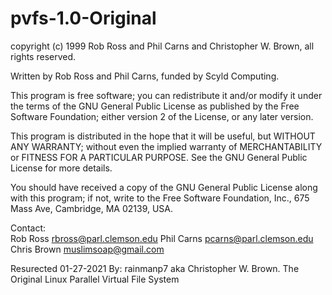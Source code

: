 # pvfs-1.0-Original
 copyright (c) 1999 Rob Ross and Phil Carns and Christopher W. Brown, all rights reserved.
 
  Written by Rob Ross and Phil Carns, funded by Scyld Computing.
 
  This program is free software; you can redistribute it and/or modify
  it under the terms of the GNU General Public License as published
  by the Free Software Foundation; either version 2 of the License,
  or any later version.
 
  This program is distributed in the hope that it will be useful,
  but WITHOUT ANY WARRANTY; without even the implied warranty of
  MERCHANTABILITY or FITNESS FOR A PARTICULAR PURPOSE. See the GNU
  General Public License for more details.
 
  You should have received a copy of the GNU General Public License
  along with this program; if not, write to the Free Software
  Foundation, Inc., 675 Mass Ave, Cambridge, MA 02139, USA.
 
  Contact:  
  Rob Ross    rbross@parl.clemson.edu
  Phil Carns  pcarns@parl.clemson.edu
 Chris Brown  muslimsoap@gmail.com

Resurected 01-27-2021 By: rainmanp7 aka Christopher W. Brown.
The Original Linux Parallel Virtual File System
